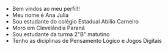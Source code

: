  - Bem vindos ao meu perfil!!
 - Meu nome é Ana Julia 
 - Sou estudante do colégio Estadual Abilío Carneiro 
 - Moro em Clevelândia Paraná
 - Sou estudante da turma 2"B" matutino
 - Tenho as diciplinas de Pensamento Lógico e Jogos Digitais 
   
